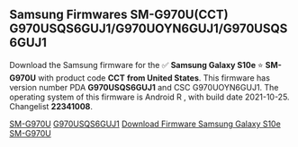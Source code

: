 <h2>Samsung Firmwares SM-G970U(CCT) G970USQS6GUJ1/G970UOYN6GUJ1/G970USQS6GUJ1</h2>
Download the Samsung firmware for the ✅ <strong>Samsung Galaxy S10e </strong> ⭐ <strong>SM-G970U</strong> with product code <strong>CCT</strong> <strong> from United States</strong>. This firmware has version number PDA <strong>G970USQS6GUJ1</strong> and CSC G970UOYN6GUJ1. The operating system of this firmware is Android R , with build date 2021-10-25. Changelist <strong>22341008</strong>.


[SM-G970U](https://samfirm.shop/samsung/model/SM-G970U)
[G970USQS6GUJ1](https://samfirm.shop/samsung/pda/G970USQS6GUJ1)
[Download Firmware Samsung Galaxy S10e SM-G970U](https://samfirm.shop/samsung/firmware/467968)
